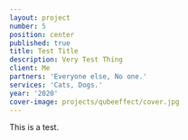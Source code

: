 ```yaml
---
layout: project
number: 5
position: center
published: true
title: Test Title
description: Very Test Thing
client: Me
partners: 'Everyone else, No one.'
services: 'Cats, Dogs.'
year: '2020'
cover-image: projects/qubeeffect/cover.jpg
---
```

This is a test.
